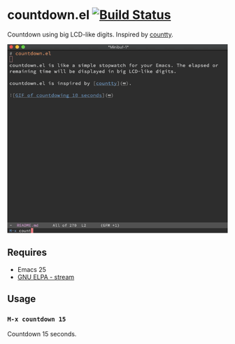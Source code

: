 # countdown.el [![Build Status](https://travis-ci.org/xuchunyang/countdown.el.svg?branch=master)](https://travis-ci.org/xuchunyang/countdown.el)

Countdown using big LCD-like digits. Inspired by [countty](https://uninformativ.de/git/countty).

![GIF of countdowing 10 seconds](countdown.gif)

## Requires

- Emacs 25
- [GNU ELPA - stream](http://elpa.gnu.org/packages/stream.html)

## Usage

### `M-x countdown 15`

Countdown 15 seconds.
